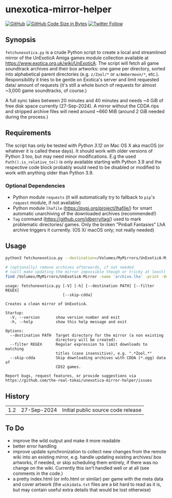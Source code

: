 # unexotica-mirror-helper


[![GitHub](https://img.shields.io/github/license/the-real-tokai/unexotica-mirror-helper?color=green&label=License&style=flat)](https://github.com/the-real-tokai/unexotica-mirror-helper/blob/master/LICENSE)
[![GitHub Code Size in Bytes](https://img.shields.io/github/languages/code-size/the-real-tokai/unexotica-mirror-helper?label=Code%20Size&style=flat)](https://github.com/the-real-tokai/unexotica-mirror-helper/)
[![Twitter Follow](https://img.shields.io/twitter/follow/binaryriot?color=blue&label=Follow%20%40binaryriot&style=flat)](https://twitter.com/binaryriot)

## Synopsis

`fetchunexotica.py` is a crude Python script to create a local and streamlined mirror of the UnExoticA Amiga games module
collection available at https://www.exotica.org.uk/wiki/UnExoticA. The script will fetch all game soundtrack archives and
their box artworks: one game per directory, sorted into alphabetical parent directories (e.g. `z/Zool/*` or `a/Ambermoon/*`,
etc.). Responsibility it tries to be gentle on Exotica's server and limit requested data/ amount of requests (it's still a
whole bunch of requests for almost ~3,000 game soundtracks, of course.)

A full sync takes between 20 minutes and 40 minutes and needs ~4 GiB of free disk space currently (27-Sep-2024). A mirror
without the CDDA rips and stripped archive files will need around ~660 MiB (around 2 GiB needed during the process.)

## Requirements

The script has only be tested with *Python 3.12* on Mac OS X aka macOS (or whatever it is called these days). It should work
with older versions of Python 3 too, but may need minor modifications. E.g the used `Path().is_relative_to()` is only available starting
with Python 3.9 and the respective code block probably would need to be disabled or modified to work with anything older than
Python 3.9.

### Optional Dependencies

* Python module `requests` (it will automatically try to fallback to `pip`'s `request` module, if not available)
* Python module `lhafile` (https://pypi.org/project/lhafile/) for smart automatic unarchiving of the downloaded archives (recommended!)
* `Tag` command (https://github.com/jdberry/tag/) used to mark problematic directories/ games. Only
the broken "Pinball Fantasies" LhA archive triggers it currently. (OS X/ macOS only; not really needed)


## Usage

```bash
python3 fetchunexotica.py --destination=/Volumes/MyMirrors/UnExoticA-Mirror

# (optionally) remove archives afterwards, if not needed
# (will make updating the mirror impossible though or tricky at least)
find /Volumes/MyMirrors/UnExoticA-Mirror -name 'archive.lha' -print -delete
````

```
usage: fetchunexotica.py [-V] [-h] [--destination PATH] [--filter REGEX]
                         [--skip-cdda]

Creates a clean mirror of UnExoticA.

Startup:
  -V, --version       show version number and exit
  -h, --help          show this help message and exit

Options:
  --destination PATH  Target directory for the mirror (a non existing
                      directory will be created).
  --filter REGEX      Regular expression to limit downloads to matching
                      titles (case insensitive), e.g. ".*Zool.*"
  --skip-cdda         Skip downloading archives with CDDA (*.ogg) data of
                      CD32 games.

Report bugs, request features, or provide suggestions via
https://github.com/the-real-tokai/unexotica-mirror-helper/issues
```


## History

<table>
    <tr>
        <td valign=top>1.2</td>
        <td valign=top nowrap>27-Sep-2024</td>
        <td>Initial public source code release</td>
    </tr>
</table>


## To Do

* improve the wild output and make it more readable
* better error handling
* improve update synchronization to collect new changes from the remote wiki into an existing mirror, e.g.
  handle updating existing archives/ box artworks, if needed, or skip scheduling them entirely, if there
  was no change on the wiki. Currently this isn't handled well or at all (see comments in the code.)
* a pretty index.html (or info.html or similar) per game with the meta data and cover artwork (the
  `wikidata.txt` files are a bit hard to read as it is, but may contain useful extra details that would be lost
  otherwise)